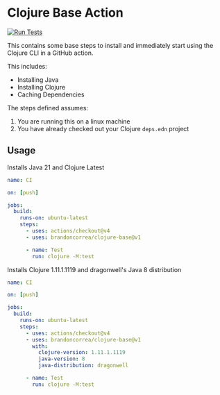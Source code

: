 # Clojure Base Action

[![Run Tests](https://github.com/brandoncorrea/clojure-base/actions/workflows/test.yml/badge.svg)](https://github.com/brandoncorrea/clojure-base/actions/workflows/test.yml)

This contains some base steps to install and immediately start using the Clojure CLI in a GitHub action.

This includes:
- Installing Java
- Installing Clojure
- Caching Dependencies

The steps defined assumes:
1. You are running this on a linux machine
2. You have already checked out your Clojure `deps.edn` project

## Usage

Installs Java 21 and Clojure Latest

```yaml
name: CI

on: [push]

jobs:
  build:
    runs-on: ubuntu-latest
    steps:
      - uses: actions/checkout@v4
      - uses: brandoncorrea/clojure-base@v1

      - name: Test
        run: clojure -M:test
```

Installs Clojure 1.11.1.1119 and dragonwell's Java 8 distribution

```yaml
name: CI

on: [push]

jobs:
  build:
    runs-on: ubuntu-latest
    steps:
      - uses: actions/checkout@v4
      - uses: brandoncorrea/clojure-base@v1
        with:
          clojure-version: 1.11.1.1119
          java-version: 8
          java-distribution: dragonwell

      - name: Test
        run: clojure -M:test
```
